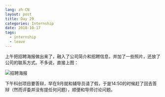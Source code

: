 ```yaml
---
lang: zh-CN
layout: post
title: Day 29
categories: Internship
date: 2018-10-17
tags:
  - internship
  - leave
---
```


上午把招聘海报做出来了，融入了公司简介和招聘信息，并加了一些照片，还放了公司的联系方式。不多说，直接上图：

![招聘海报](https://api.njzjz.win/1NsyMu4vNDaPwAynZJNnU-Qu17W813ldf)

下午科创项目要答辩，早在9月就和辅导员请了假，于是14:50的时候赶了回去答辩（然而评委并没有提任何问题），顺便和导师讨论问题。
